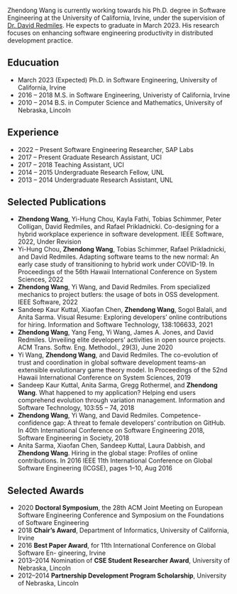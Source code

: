 Zhendong Wang is currently working towards his Ph.D. degree in Software Engineering at the University of California, Irvine, under the supervision of [Dr. David Redmiles](https://redmiles.ics.uci.edu/). He expects to graduate in March 2023. His research focuses on enhancing software engineering productivity in distributed development practice.

## Educuation

* March 2023 (Expected)   Ph.D. in Software Engineering, University of California, Irvine
* 2016 – 2018             M.S. in Software Engineering, Univeristy of California, Irvine
* 2010 – 2014             B.S. in Computer Science and Mathematics, University of Nebraska, Lincoln

## Experience

* 2022 – Present          Software Engineering Researcher, SAP Labs
* 2017 – Present          Graduate Research Assistant, UCI
* 2017 – 2018             Teaching Assistant, UCI
* 2014 – 2015             Undergraduate Research Fellow, UNL
* 2013 – 2014             Undergraduate Research Assistant, UNL

## Selected Publications
* **Zhendong Wang**, Yi-Hung Chou, Kayla Fathi, Tobias Schimmer, Peter Colligan,
David Redmiles, and Rafael Prikladnicki. Co-designing for a hybrid workplace
experience in software development. IEEE Software, 2022, Under Revision
* Yi-Hung Chou, **Zhendong Wang**, Tobias Schimmer, Rafael Prikladnicki, and David
Redmiles. Adapting software teams to the new normal: An early case study of
transitioning to hybrid work under COVID-19. In Proceedings of the 56th Hawaii
International Conference on System Sciences, 2022
* **Zhendong Wang**, Yi Wang, and David Redmiles. From specialized mechanics to
project butlers: the usage of bots in OSS development. IEEE Software, 2022
* Sandeep Kaur Kuttal, Xiaofan Chen, **Zhendong Wang**, Sogol Balali, and Anita
Sarma. Visual Resume: Exploring developers’ online contributions for hiring. Information and Software Technology, 138:106633, 2021
* **Zhendong Wang**, Yang Feng, Yi Wang, James A. Jones, and David Redmiles.
Unveiling elite developers’ activities in open source projects. ACM Trans. Softw.
Eng. Methodol., 29(3), June 2020
* Yi Wang, **Zhendong Wang**, and David Redmiles. The co-evolution of trust and coordination in global software development teams-an extensible evolutionary game
theory model. In Proceedings of the 52nd Hawaii International Conference on
System Sciences, 2019
* Sandeep Kaur Kuttal, Anita Sarma, Gregg Rothermel, and **Zhendong Wang**. What
happened to my application? Helping end users comprehend evolution through
variation management. Information and Software Technology, 103:55 – 74, 2018
* **Zhendong Wang**, Yi Wang, and David Redmiles. Competence-confidence gap:
A threat to female developers’ contribution on GitHub. In 40th International
Conference on Software Engineering 2018, Software Engineering in Society, 2018
* Anita Sarma, Xiaofan Chen, Sandeep Kuttal, Laura Dabbish, and **Zhendong
Wang**. Hiring in the global stage: Profiles of online contributions. In 2016 IEEE
11th International Conference on Global Software Engineering (ICGSE), pages
1–10, Aug 2016

## Selected Awards

* 2020 **Doctoral Symposium**, the 28th ACM Joint Meeting on European Software Engineering Conference and Symposium on the Foundations of Software Engineering
* 2018 **Chair’s Award**, Department of Informatics, University of California, Irvine
* 2016 **Best Paper Award**, for 11th International Conference on Global Software En-
gineering, Irvine
* 2013–2014 Nomination of **CSE Student Researcher Award**, University of Nebraska, Lincoln
* 2012–2014 **Partnership Development Program Scholarship**, University of Nebraska, Lincoln
